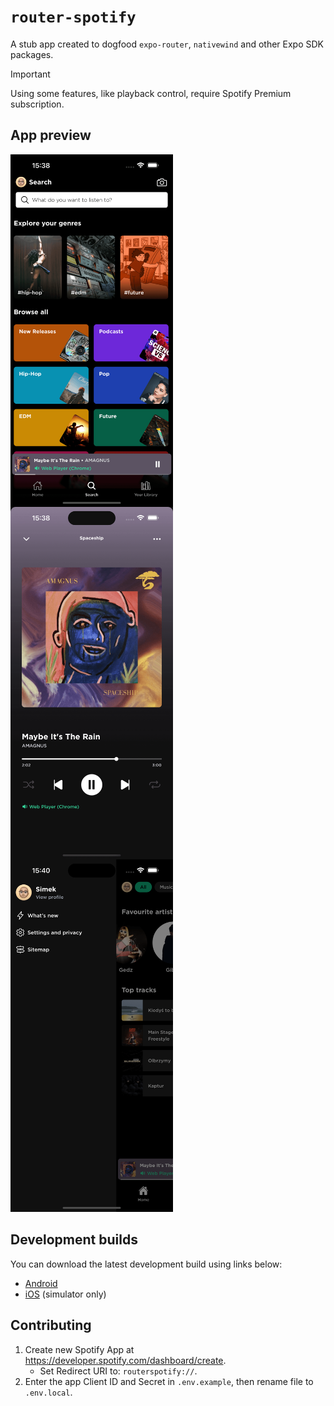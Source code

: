 # `router-spotify`

A stub app created to dogfood `expo-router`, `nativewind` and other Expo SDK packages.

> [!important]
> Using some features, like playback control, require Spotify Premium subscription.

## App preview

<img src=".github/assets/screen1.png" width="260" alt="Screenshot" align="left" />
<img src=".github/assets/screen2.png" width="260" alt="Screenshot" align="left" />
<img src=".github/assets/screen3.png" width="260" alt="Screenshot" />

## Development builds

You can download the latest development build using links below:
* [Android](https://expo.dev/accounts/simek/projects/router-spotify/builds/c03aa0b7-5e74-4d61-9eb2-53c37ceeb0dc)
* [iOS](https://expo.dev/accounts/simek/projects/router-spotify/builds/959bdfea-7fbb-4c06-aa7f-12072905d06a) (simulator only)

## Contributing

1. Create new Spotify App at https://developer.spotify.com/dashboard/create.
   * Set Redirect URI to: `routerspotify://`.
2. Enter the app Client ID and Secret in `.env.example`, then rename file to `.env.local`.
